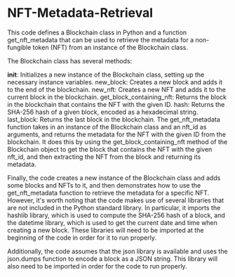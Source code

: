 # NFT-Metadata-Retrieval
This code defines a Blockchain class in Python and a function get_nft_metadata that can be used to retrieve the metadata for a non-fungible token (NFT) from an instance of the Blockchain class.

The Blockchain class has several methods:

__init__: Initializes a new instance of the Blockchain class, setting up the necessary instance variables.
new_block: Creates a new block and adds it to the end of the blockchain.
new_nft: Creates a new NFT and adds it to the current block in the blockchain.
get_block_containing_nft: Returns the block in the blockchain that contains the NFT with the given ID.
hash: Returns the SHA-256 hash of a given block, encoded as a hexadecimal string.
last_block: Returns the last block in the blockchain.
The get_nft_metadata function takes in an instance of the Blockchain class and an nft_id as arguments, and returns the metadata for the NFT with the given ID from the blockchain. It does this by using the get_block_containing_nft method of the Blockchain object to get the block that contains the NFT with the given nft_id, and then extracting the NFT from the block and returning its metadata.

Finally, the code creates a new instance of the Blockchain class and adds some blocks and NFTs to it, and then demonstrates how to use the get_nft_metadata function to retrieve the metadata for a specific NFT.
However, it's worth noting that the code makes use of several libraries that are not included in the Python standard library. In particular, it imports the hashlib library, which is used to compute the SHA-256 hash of a block, and the datetime library, which is used to get the current date and time when creating a new block. These libraries will need to be imported at the beginning of the code in order for it to run properly.

Additionally, the code assumes that the json library is available and uses the json.dumps function to encode a block as a JSON string. This library will also need to be imported in order for the code to run properly.
